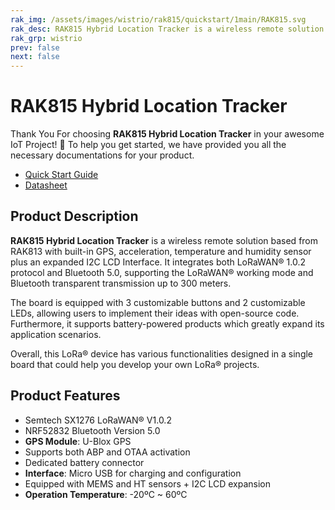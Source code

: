 ```yaml
---
rak_img: /assets/images/wistrio/rak815/quickstart/1main/RAK815.svg
rak_desc: RAK815 Hybrid Location Tracker is a wireless remote solution based from RAK813 with built-in GPS, acceleration, temperature and humidity sensor plus an expanded I2C LCD Interface.
rak_grp: wistrio
prev: false
next: false
---
```


# RAK815 Hybrid Location Tracker

Thank You For choosing **RAK815 Hybrid Location Tracker** in your awesome IoT Project! 🎉 To help you get started, we have provided you all the necessary documentations for your product.

* [Quick Start Guide](../Quickstart/)
* [Datasheet](../Datasheet/)

<!-- <rk-img
  src="/assets/images/wistrio/rak815/quickstart/1main/rak815-overview.jpg"
  width="60%"
  figure-number="1"
  caption="RAK815 Hybrid Location Tracker"
/> -->

## Product Description

**RAK815 Hybrid Location Tracker** is a wireless remote solution based from RAK813 with built-in GPS, acceleration, temperature and humidity sensor plus an expanded I2C LCD Interface. It integrates both LoRaWAN® 1.0.2 protocol and Bluetooth 5.0, supporting the LoRaWAN® working mode and Bluetooth transparent transmission up to 300 meters.

The board is equipped with 3 customizable buttons and 2 customizable LEDs, allowing users to implement their ideas with open-source code. Furthermore, it supports battery-powered products which greatly expand its application scenarios.

Overall, this LoRa® device has various functionalities designed in a single board that could help you develop your own LoRa® projects.

<!-- <rk-btn
  src="/Product-Categories/WisTrio/RAK815/Quickstart/"
  label="Get Started with RAK815 Hybrid Location Tracker"
/> -->

## Product Features

- Semtech SX1276 LoRaWAN® V1.0.2
- NRF52832 Bluetooth Version 5.0
- **GPS Module**: U-Blox GPS
- Supports both ABP and OTAA activation
- Dedicated battery connector
- **Interface**: Micro USB for charging and configuration
- Equipped with MEMS and HT sensors + I2C LCD expansion
- **Operation Temperature**: -20ºC ~ 60ºC
